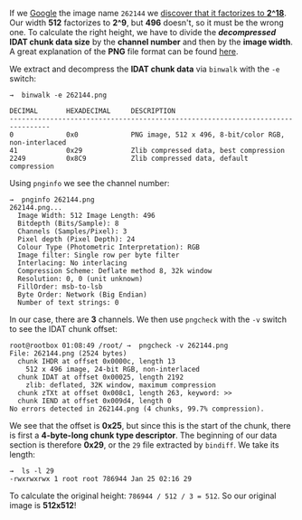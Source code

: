 If we [Google](https://www.google.com/) the image name `262144` we [discover that it factorizes to **2^18**](https://numbermatics.com/n/262144/). Our width **512** factorizes to **2^9**, but **496** doesn't, so it must be the wrong one. To calculate the right height, we have to divide the **___decompressed___ IDAT chunk data size** by the **channel number** and then by the **image width**. A great explanation of the **PNG** file format can be found [here](https://github.com/corkami/pics/blob/master/binary/PNG.png?raw=true).

We extract and decompress the **IDAT chunk data** via `binwalk` with the `-e` switch:

```
→  binwalk -e 262144.png

DECIMAL       HEXADECIMAL     DESCRIPTION
--------------------------------------------------------------------------------
0             0x0             PNG image, 512 x 496, 8-bit/color RGB, non-interlaced
41            0x29            Zlib compressed data, best compression
2249          0x8C9           Zlib compressed data, default compression
```

Using `pnginfo` we see the channel number:
```
→  pnginfo 262144.png
262144.png...
  Image Width: 512 Image Length: 496
  Bitdepth (Bits/Sample): 8
  Channels (Samples/Pixel): 3
  Pixel depth (Pixel Depth): 24
  Colour Type (Photometric Interpretation): RGB
  Image filter: Single row per byte filter
  Interlacing: No interlacing
  Compression Scheme: Deflate method 8, 32k window
  Resolution: 0, 0 (unit unknown)
  FillOrder: msb-to-lsb
  Byte Order: Network (Big Endian)
  Number of text strings: 0
```

In our case, there are **3** channels.
We then use `pngcheck` with the `-v` switch to see the IDAT chunk offset:
```
root@rootbox 01:08:49 /root/ →  pngcheck -v 262144.png
File: 262144.png (2524 bytes)
  chunk IHDR at offset 0x0000c, length 13
    512 x 496 image, 24-bit RGB, non-interlaced
  chunk IDAT at offset 0x00025, length 2192
    zlib: deflated, 32K window, maximum compression
  chunk zTXt at offset 0x008c1, length 263, keyword: >>
  chunk IEND at offset 0x009d4, length 0
No errors detected in 262144.png (4 chunks, 99.7% compression).
 ```
 
We see that the offset is **0x25**, but since this is the start of the chunk, there is first a **4-byte-long chunk type descriptor**. The beginning of our data section is therefore **0x29**, or the `29` file extracted by `bindiff`. We take its length:
```
→  ls -l 29
-rwxrwxrwx 1 root root 786944 Jan 25 02:16 29
```

To calculate the original height: `786944 / 512 / 3 = 512`. So our original image is **512x512**!
